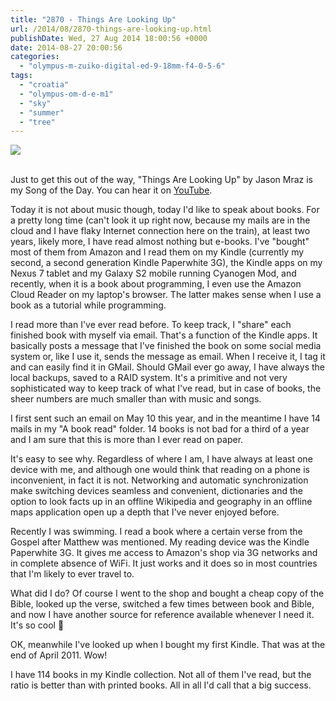 ```yaml
---
title: "2870 - Things Are Looking Up"
url: /2014/08/2870-things-are-looking-up.html
publishDate: Wed, 27 Aug 2014 18:00:56 +0000
date: 2014-08-27 20:00:56
categories: 
  - "olympus-m-zuiko-digital-ed-9-18mm-f4-0-5-6"
tags: 
  - "croatia"
  - "olympus-om-d-e-m1"
  - "sky"
  - "summer"
  - "tree"
---
```

<div class="container">
<div class="center"><a target="_blank" href="https://d25zfm9zpd7gm5.cloudfront.net/1200x1200/2014/20140804_172516_lr.jpg"><img src="https://d25zfm9zpd7gm5.cloudfront.net/0600x0600/2014/20140804_172516_lr.jpg" /></a></div>
</div>
<br />

Just to get this out of the way, "Things Are Looking Up" by Jason Mraz is my Song of the Day. You can hear it on <a href="https://www.youtube.com/watch?v=1dl_CtqLMTs" target="_blank">YouTube</a>.

Today it is not about music though, today I'd like to speak about books. For a pretty long time (can't look it up right now, because my mails are in the cloud and I have flaky Internet connection here on the train), at least two years, likely more, I have read almost nothing but e-books. I've "bought" most of them from Amazon and I read them on my Kindle (currently my second, a second generation Kindle Paperwhite 3G), the Kindle apps on my Nexus 7 tablet and my Galaxy S2 mobile running Cyanogen Mod, and recently, when it is a book about programming, I even use the Amazon Cloud Reader on my laptop's browser. The latter makes sense when I use a book as a tutorial while programming.

I read more than I've ever read before. To keep track, I "share" each finished book with myself via email. That's a function of the Kindle apps. It basically posts a message that I've finished the book on some social media system or, like I use it, sends the message as email. When I receive it, I tag it and can easily find it in GMail. Should GMail ever go away, I have always the local backups, saved to a RAID system. It's a primitive and not very sophisticated way to keep track of what I've read, but in case of books, the sheer numbers are much smaller than with music and songs. 

I first sent such an email on May 10 this year, and in the meantime I have 14 mails in my "A book read" folder. 14 books is not bad for a third of a year and I am sure that this is more than I ever read on paper.

It's easy to see why. Regardless of where I am, I have always at least one device with me, and although one would think that reading on a phone is inconvenient, in fact it is not. Networking and automatic synchronization make switching devices seamless and convenient, dictionaries and the option to look facts up in an offline Wikipedia and geography in an offline maps application open up a depth that I've never enjoyed before.

Recently I was swimming. I read a book where a certain verse from the Gospel after Matthew was mentioned. My reading device was the Kindle Paperwhite 3G. It gives me access to Amazon's shop via 3G networks and in complete absence of WiFi. It just works and it does so in most countries that I'm likely to ever travel to. 

What did I do? Of course I went to the shop and bought a cheap copy of the Bible, looked up the verse, switched a few times between book and Bible, and now I have another source for reference available whenever I need it. It's so cool 🙂

OK, meanwhile I've looked up when I bought my first Kindle. That was at the end of April 2011. Wow!

I have 114 books in my Kindle collection. Not all of them I've read, but the ratio is better than with printed books. All in all I'd call that a big success.
